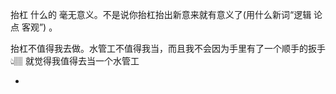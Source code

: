
抬杠 什么的 毫无意义。不是说你抬杠抬出新意来就有意义了(用什么新词“逻辑 论点 客观”) 。

抬杠不值得我去做。水管工不值得我当，而且我不会因为手里有了一个顺手的扳手 👆🏽 就觉得我值得去当一个水管工

-
